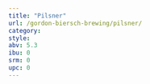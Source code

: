 ```yaml
---
title: "Pilsner"
url: /gordon-biersch-brewing/pilsner/
category: 
style: 
abv: 5.3
ibu: 0
srm: 0
upc: 0
---
```


